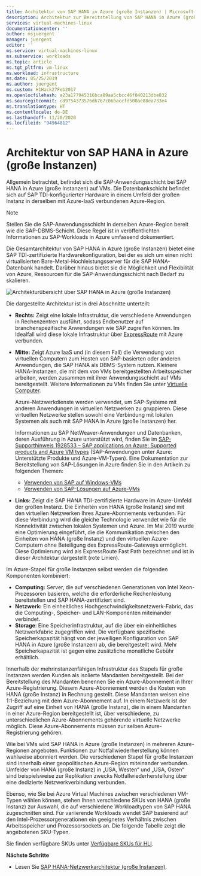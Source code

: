 ```yaml
---
title: Architektur von SAP HANA in Azure (große Instanzen) | Microsoft-Dokumentation
description: Architektur zur Bereitstellung von SAP HANA in Azure (große Instanzen)
services: virtual-machines-linux
documentationcenter: ''
author: msjuergent
manager: juergent
editor: ''
ms.service: virtual-machines-linux
ms.subservice: workloads
ms.topic: article
ms.tgt_pltfrm: vm-linux
ms.workload: infrastructure
ms.date: 05/25/2019
ms.author: juergent
ms.custom: H1Hack27Feb2017
ms.openlocfilehash: a23a177945316bca89aa5cbcc46f840213dbe832
ms.sourcegitcommit: cd9754373576d6767c06baccfd500ae88ea733e4
ms.translationtype: HT
ms.contentlocale: de-DE
ms.lasthandoff: 11/20/2020
ms.locfileid: "94964812"
---
```

# <a name="sap-hana-large-instances-architecture-on-azure"></a>Architektur von SAP HANA in Azure (große Instanzen)

Allgemein betrachtet, befindet sich die SAP-Anwendungsschicht bei SAP HANA in Azure (große Instanzen) auf VMs. Die Datenbankschicht befindet sich auf SAP TDI-konfigurierter Hardware in einem Umfeld der großen Instanz in derselben mit Azure-IaaS verbundenen Azure-Region.

> [!NOTE]
> Stellen Sie die SAP-Anwendungsschicht in derselben Azure-Region bereit wie die SAP-DBMS-Schicht. Diese Regel ist in veröffentlichten Informationen zu SAP-Workloads in Azure umfassend dokumentiert. 

Die Gesamtarchitektur von SAP HANA in Azure (große Instanzen) bietet eine SAP TDI-zertifizierte Hardwarekonfiguration, bei der es sich um einen nicht virtualisierten Bare-Metal-Hochleistungsserver für die SAP HANA-Datenbank handelt. Darüber hinaus bietet sie die Möglichkeit und Flexibilität von Azure, Ressourcen für die SAP-Anwendungsschicht nach Bedarf zu skalieren.

![Architekturübersicht über SAP HANA in Azure (große Instanzen)](./media/hana-overview-architecture/image1-architecture.png)

Die dargestellte Architektur ist in drei Abschnitte unterteilt:

- **Rechts:** Zeigt eine lokale Infrastruktur, die verschiedene Anwendungen in Rechenzentren ausführt, sodass Endbenutzer auf branchenspezifische Anwendungen wie SAP zugreifen können. Im Idealfall wird diese lokale Infrastruktur über [ExpressRoute](https://azure.microsoft.com/services/expressroute/) mit Azure verbunden.

- **Mitte:** Zeigt Azure IaaS und (in diesem Fall) die Verwendung von virtuellen Computern zum Hosten von SAP-basierten oder anderen Anwendungen, die SAP HANA als DBMS-System nutzen. Kleinere HANA-Instanzen, die mit dem von VMs bereitgestellten Arbeitsspeicher arbeiten, werden zusammen mit ihrer Anwendungsschicht auf VMs bereitgestellt. Weitere Informationen zu VMs finden Sie unter [Virtuelle Computer](https://azure.microsoft.com/services/virtual-machines/).

   Azure-Netzwerkdienste werden verwendet, um SAP-Systeme mit anderen Anwendungen in virtuellen Netzwerken zu gruppieren. Diese virtuellen Netzwerke stellen sowohl eine Verbindung mit lokalen Systemen als auch mit SAP HANA in Azure (große Instanzen) her.

   Informationen zu SAP NetWeaver-Anwendungen und Datenbanken, deren Ausführung in Azure unterstützt wird, finden Sie im [SAP-Supporthinweis 1928533 – SAP applications on Azure: Supported products and Azure VM types](https://launchpad.support.sap.com/#/notes/1928533) (SAP-Anwendungen unter Azure: Unterstützte Produkte und Azure-VM-Typen). Eine Dokumentation zur Bereitstellung von SAP-Lösungen in Azure finden Sie in den Artikeln zu folgenden Themen:

  -  [Verwenden von SAP auf Windows-VMs](./get-started.md?toc=/azure/virtual-machines/linux/toc.json)
  -  [Verwenden von SAP-Lösungen auf Azure-VMs](get-started.md?toc=%2fazure%2fvirtual-machines%2flinux%2ftoc.json)

- **Links:** Zeigt die SAP HANA TDI-zertifizierte Hardware im Azure-Umfeld der großen Instanz. Die Einheiten von HANA (große Instanz) sind mit den virtuellen Netzwerken Ihres Azure-Abonnements verbunden. Für diese Verbindung wird die gleiche Technologie verwendet wie für die Konnektivität zwischen lokalen Systemen und Azure. Im Mai 2019 wurde eine Optimierung eingeführt, die die Kommunikation zwischen den Einheiten von HANA (große Instanz) und den virtuellen Azure-Computern ohne Beteiligung des ExpressRoute-Gateways ermöglicht. Diese Optimierung wird als ExpressRoute Fast Path bezeichnet und ist in dieser Architektur dargestellt (rote Linien). 

Im Azure-Stapel für große Instanzen selbst werden die folgenden Komponenten kombiniert:

- **Computing:** Server, die auf verschiedenen Generationen von Intel Xeon-Prozessoren basieren, welche die erforderliche Rechenleistung bereitstellen und SAP HANA-zertifiziert sind.
- **Netzwerk:** Ein einheitliches Hochgeschwindigkeitsnetzwerk-Fabric, das die Computing-, Speicher- und LAN-Komponenten miteinander verbindet.
- **Storage**: Eine Speicherinfrastruktur, auf die über ein einheitliches Netzwerkfabric zugegriffen wird. Die verfügbare spezifische Speicherkapazität hängt von der jeweiligen Konfiguration von SAP HANA in Azure (große Instanzen) ab, die bereitgestellt wird. Mehr Speicherkapazität ist gegen eine zusätzliche monatliche Gebühr erhältlich.

Innerhalb der mehrinstanzenfähigen Infrastruktur des Stapels für große Instanzen werden Kunden als isolierte Mandanten bereitgestellt. Bei der Bereitstellung des Mandanten benennen Sie ein Azure-Abonnement in Ihrer Azure-Registrierung. Diesem Azure-Abonnement werden die Kosten von HANA (große Instanz) in Rechnung gestellt. Diese Mandanten weisen eine 1:1-Beziehung mit dem Azure-Abonnement auf. In einem Netzwerk ist der Zugriff auf eine Einheit von HANA (große Instanz), die in einem Mandanten in einer Azure-Region bereitgestellt ist, über verschiedene, zu unterschiedlichen Azure-Abonnements gehörende virtuelle Netzwerke möglich. Diese Azure-Abonnements müssen zur selben Azure-Registrierung gehören. 

Wie bei VMs wird SAP HANA in Azure (große Instanzen) in mehreren Azure-Regionen angeboten. Funktionen zur Notfallwiederherstellung können wahlweise abonniert werden. Die verschiedenen Stapel für große Instanzen sind innerhalb einer geopolitischen Azure-Region miteinander verbunden. Umfelder von HANA (große Instanz) in „USA, Westen“ und „USA, Osten“ sind beispielsweise zur Replikation zwecks Notfallwiederherstellung über eine dedizierte Netzwerkverbindung verbunden. 

Ebenso, wie Sie bei Azure Virtual Machines zwischen verschiedenen VM-Typen wählen können, stehen Ihnen verschiedene SKUs von HANA (große Instanz) zur Auswahl, die auf verschiedene Workloadtypen von SAP HANA zugeschnitten sind. Für variierende Workloads wendet SAP basierend auf den Intel-Prozessorgenerationen ein geeignetes Verhältnis zwischen Arbeitsspeicher und Prozessorsockets an. Die folgende Tabelle zeigt die angebotenen SKU-Typen.

Sie finden verfügbare SKUs unter [Verfügbare SKUs für HLI](hana-available-skus.md).

**Nächste Schritte**
- Lesen Sie [SAP HANA-Netzwerkarchitektur (große Instanzen)](hana-network-architecture.md).
